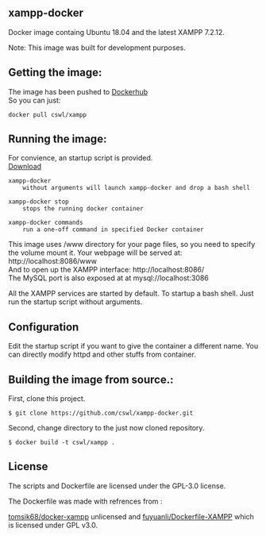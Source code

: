 ## xampp-docker

Docker image containg Ubuntu 18.04 and the latest XAMPP 7.2.12.

Note: This image was built for development purposes.

## Getting the image:

The image has been pushed to [Dockerhub](https://hub.docker.com/r/cswl/xampp/)  
So you can just:

```
docker pull cswl/xampp
```

## Running the image:

For convience, an startup script is provided.  
[Download](https://github.com/cswl/xampp-docker/raw/master/xampp-docker.sh)

```
xampp-docker 
    without arguments will launch xampp-docker and drop a bash shell

xampp-docker stop
    stops the running docker container

xampp-docker commands
    run a one-off command in specified Docker container
```

This image uses /www directory for your page files, so you need to specify the volume mount it.
Your webpage will be served at: http://localhost:8086/www  
And to open up the XAMPP interface: http://localhost:8086/  
The MySQL port is also exposed at at mysql://localhost:3086

All the XAMPP services are started by default.
To startup a bash shell. Just run the startup script without arguments.


## Configuration
Edit the startup script if you want to give the container a different name.
You can directly modify httpd and other stuffs from container.

## Building the image from source.:

First, clone this project.

```
$ git clone https://github.com/cswl/xampp-docker.git
```

Second, change directory to the just now cloned repository.

```
$ docker build -t cswl/xampp .
```

## License

The scripts and Dockerfile are licensed under the GPL-3.0 license.

The Dockerfile was made with refrences from :

[tomsik68/docker-xampp](https://github.com/tomsik68/docker-xampp) unlicensed and [fuyuanli/Dockerfile-XAMPP](https://github.com/fuyuanli/Dockerfile-XAMPP) which is licensed under GPL v3.0.
